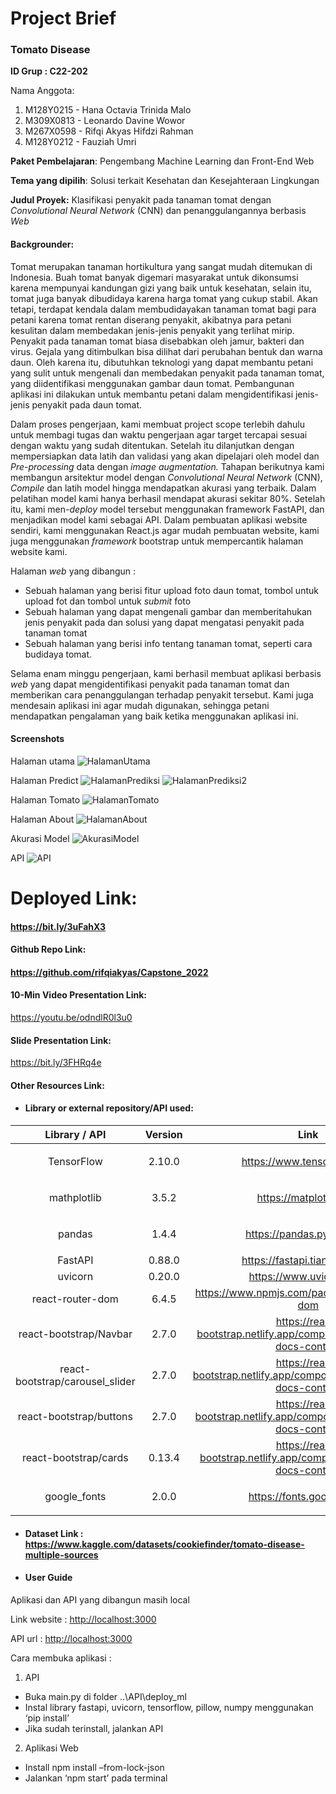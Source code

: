 # Project Brief
### Tomato Disease

**ID Grup : C22-202**

Nama Anggota:

1. M128Y0215 - Hana Octavia Trinida Malo
1. M309X0813 - Leonardo Davine Wowor
1. M267X0598 - Rifqi Akyas Hifdzi Rahman
1. M128Y0212 - Fauziah Umri

**Paket Pembelajaran**: Pengembang Machine Learning dan Front-End Web

**Tema yang dipilih**: Solusi terkait Kesehatan dan Kesejahteraan Lingkungan

**Judul Proyek:** Klasifikasi penyakit pada tanaman tomat dengan *Convolutional Neural Network* (CNN) dan penanggulangannya berbasis *Web*
#### **Backgrounder:**
Tomat merupakan tanaman hortikultura yang sangat mudah ditemukan di Indonesia. Buah tomat banyak digemari masyarakat untuk dikonsumsi karena mempunyai kandungan gizi yang baik untuk kesehatan, selain itu, tomat juga banyak dibudidaya karena harga tomat yang cukup stabil. Akan tetapi, terdapat kendala dalam membudidayakan tanaman tomat bagi para petani karena tomat rentan diserang penyakit, akibatnya para petani kesulitan dalam membedakan jenis-jenis penyakit yang terlihat mirip. Penyakit pada tanaman tomat biasa disebabkan oleh jamur, bakteri dan virus. Gejala yang ditimbulkan bisa dilihat dari perubahan bentuk dan warna daun. Oleh karena itu, dibutuhkan teknologi yang dapat membantu petani yang sulit untuk mengenali dan membedakan penyakit pada tanaman tomat, yang diidentifikasi menggunakan gambar daun tomat. Pembangunan aplikasi ini dilakukan untuk membantu petani dalam mengidentifikasi jenis-jenis penyakit pada daun tomat. 

Dalam proses pengerjaan, kami membuat project scope terlebih dahulu untuk membagi tugas dan waktu pengerjaan agar target tercapai sesuai dengan waktu yang sudah ditentukan.  Setelah itu dilanjutkan dengan mempersiapkan data latih dan validasi yang akan dipelajari oleh model dan *Pre-processing* data dengan *image augmentation.* Tahapan berikutnya kami membangun arsitektur model dengan *Convolutional Neural Network* (CNN), *Compile* dan latih model hingga mendapatkan akurasi yang terbaik. Dalam pelatihan model kami hanya berhasil mendapat akurasi sekitar 80%. Setelah itu, kami men-*deploy* model tersebut menggunakan framework FastAPI, dan menjadikan model kami sebagai API. Dalam pembuatan aplikasi website sendiri, kami menggunakan React.js agar mudah pembuatan website, kami juga menggunakan *framework* bootstrap untuk mempercantik halaman website kami.

Halaman *web* yang dibangun :

- Sebuah halaman yang berisi fitur upload foto daun tomat, tombol untuk upload fot dan tombol untuk *submit* foto
- Sebuah halaman yang dapat mengenali gambar dan memberitahukan jenis penyakit pada dan solusi yang dapat mengatasi penyakit pada tanaman tomat
- Sebuah halaman yang berisi info tentang tanaman tomat, seperti cara budidaya tomat.

Selama enam minggu pengerjaan, kami berhasil membuat aplikasi berbasis *web* yang dapat mengidentifikasi penyakit pada tanaman tomat dan memberikan cara penanggulangan terhadap penyakit tersebut. Kami juga mendesain aplikasi ini agar mudah digunakan, sehingga petani mendapatkan pengalaman yang baik ketika menggunakan aplikasi ini.

#### **Screenshots**
Halaman utama
![HalamanUtama](https://user-images.githubusercontent.com/88828572/206892494-2bfa6360-5307-4987-9251-254fdca2cfb9.jpg)

Halaman Predict
![HalamanPrediksi](https://user-images.githubusercontent.com/88828572/206892493-023a91f2-551f-4c99-981b-de48c8c156c4.jpg)
![HalamanPrediksi2](https://user-images.githubusercontent.com/88828572/206892488-32c47770-4ce5-4a11-a3eb-b8ec75906ac1.jpg)

Halaman Tomato
![HalamanTomato](https://user-images.githubusercontent.com/88828572/206892485-b1fcdb19-38df-4f78-a737-c4118a79c88a.jpg)

Halaman About
![HalamanAbout](https://user-images.githubusercontent.com/88828572/206892498-164edbc2-59e7-40cc-a058-5f9177c73b18.jpg)


Akurasi Model
![AkurasiModel](https://user-images.githubusercontent.com/88828572/206892500-7ee114bb-1c0f-422e-ace6-ddfcc9aa8488.jpg)


API
![API](https://user-images.githubusercontent.com/88828572/206892480-0ade3d42-8f17-42c6-9191-d6c329c05479.jpg)



# **Deployed Link:**
#### <https://bit.ly/3uFahX3>
#### **Github Repo Link:** 
#### <https://github.com/rifqiakyas/Capstone_2022>
#### **10-Min Video Presentation Link:** 
<https://youtu.be/odndlR0l3u0> 
#### **Slide Presentation Link:** 
<https://bit.ly/3FHRq4e>

#### **Other Resources Link:**
- #### **Library or external repository/API used:**


|**Library / API**|**Version**|**Link**|
| :-: | :-: | :-: |
|TensorFlow|<p>2.10.0</p><p></p>|<https://www.tensorflow.org/>|
|mathplotlib|<p>3.5.2</p><p></p>|<https://matplotlib.org/>|
|pandas|<p>1.4.4</p><p></p>|<https://pandas.pydata.org/>|
|FastAPI|0.88.0|<https://fastapi.tiangolo.com/>|
|uvicorn|0.20.0|<https://www.uvicorn.org/>|
|react-router-dom|6.4.5|<https://www.npmjs.com/package/react-router-dom>|
|react-bootstrap/Navbar|2.7.0|<https://react-bootstrap.netlify.app/components/navbar/#rb-docs-content> |
|react-bootstrap/carousel\_slider|2.7.0|<https://react-bootstrap.netlify.app/components/carousel/#rb-docs-content>[ ](https://pub.dev/packages/carousel_slider)|
|react-bootstrap/buttons|2.7.0|<https://react-bootstrap.netlify.app/components/buttons/#rb-docs-content> |
|react-bootstrap/cards|0.13.4|<https://react-bootstrap.netlify.app/components/cards/#rb-docs-content> |
|google\_fonts|2.0.0|<p><https://fonts.google.com/></p><p></p>|

- #### **Dataset Link : <https://www.kaggle.com/datasets/cookiefinder/tomato-disease-multiple-sources>**


- #### **User Guide**

Aplikasi dan API yang dibangun masih local

Link website : <http://localhost:3000>

API url : <http://localhost:3000>

Cara membuka aplikasi :
1. API
  - Buka main.py di folder ..\API\deploy_ml
  - Instal library fastapi, uvicorn, tensorflow, pillow, numpy menggunakan ‘pip install’
  - Jika sudah terinstall, jalankan API
2. Aplikasi Web
  - Install npm install –from-lock-json
  - Jalankan ‘npm start’ pada terminal
